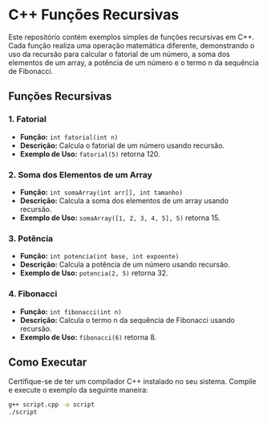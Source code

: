 # C++ Funções Recursivas

Este repositório contém exemplos simples de funções recursivas em C++. Cada função realiza uma operação matemática diferente, demonstrando o uso da recursão para calcular o fatorial de um número, a soma dos elementos de um array, a potência de um número e o termo n da sequência de Fibonacci.

## Funções Recursivas

### 1. Fatorial

- **Função:** `int fatorial(int n)`
- **Descrição:** Calcula o fatorial de um número usando recursão.
- **Exemplo de Uso:** `fatorial(5)` retorna 120.

### 2. Soma dos Elementos de um Array

- **Função:** `int somaArray(int arr[], int tamanho)`
- **Descrição:** Calcula a soma dos elementos de um array usando recursão.
- **Exemplo de Uso:** `somaArray([1, 2, 3, 4, 5], 5)` retorna 15.

### 3. Potência

- **Função:** `int potencia(int base, int expoente)`
- **Descrição:** Calcula a potência de um número usando recursão.
- **Exemplo de Uso:** `potencia(2, 5)` retorna 32.

### 4. Fibonacci

- **Função:** `int fibonacci(int n)`
- **Descrição:** Calcula o termo n da sequência de Fibonacci usando recursão.
- **Exemplo de Uso:** `fibonacci(6)` retorna 8.

## Como Executar

Certifique-se de ter um compilador C++ instalado no seu sistema. Compile e execute o exemplo da seguinte maneira:

```bash
g++ script.cpp -o script
./script
